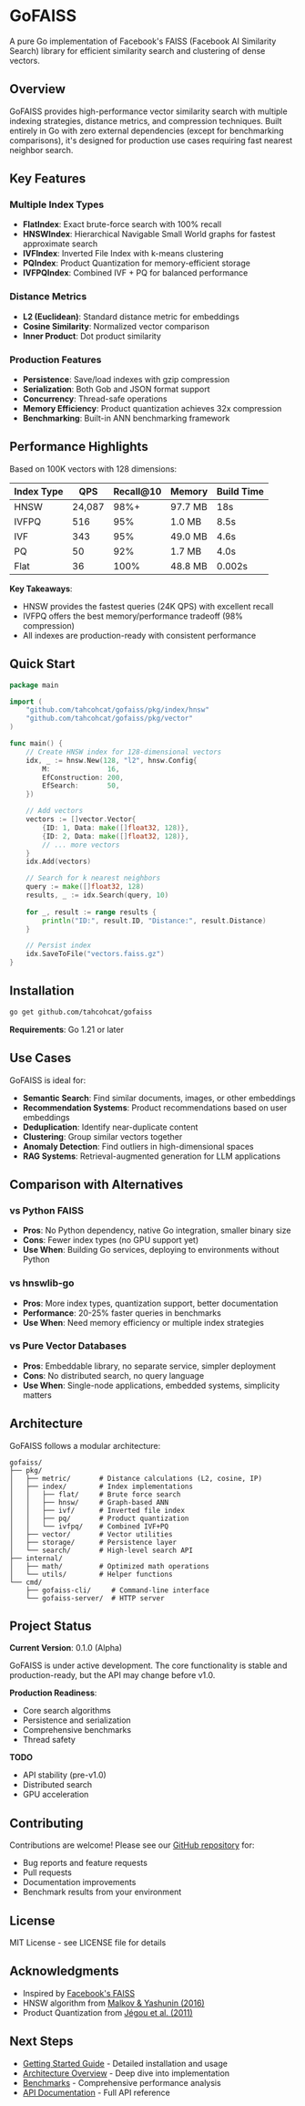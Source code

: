 # GoFAISS

A pure Go implementation of Facebook's FAISS (Facebook AI Similarity Search) library for efficient similarity search and clustering of dense vectors.

## Overview

GoFAISS provides high-performance vector similarity search with multiple indexing strategies, distance metrics, and compression techniques. Built entirely in Go with zero external dependencies (except for benchmarking comparisons), it's designed for production use cases requiring fast nearest neighbor search.

## Key Features

### Multiple Index Types

- **FlatIndex**: Exact brute-force search with 100% recall
- **HNSWIndex**: Hierarchical Navigable Small World graphs for fastest approximate search
- **IVFIndex**: Inverted File Index with k-means clustering
- **PQIndex**: Product Quantization for memory-efficient storage
- **IVFPQIndex**: Combined IVF + PQ for balanced performance

### Distance Metrics

- **L2 (Euclidean)**: Standard distance metric for embeddings
- **Cosine Similarity**: Normalized vector comparison
- **Inner Product**: Dot product similarity

### Production Features

- **Persistence**: Save/load indexes with gzip compression
- **Serialization**: Both Gob and JSON format support
- **Concurrency**: Thread-safe operations
- **Memory Efficiency**: Product quantization achieves 32x compression
- **Benchmarking**: Built-in ANN benchmarking framework

## Performance Highlights

Based on 100K vectors with 128 dimensions:

| Index Type | QPS | Recall@10 | Memory | Build Time |
|------------|-----|-----------|--------|------------|
| HNSW | 24,087 | 98%+ | 97.7 MB | 18s |
| IVFPQ | 516 | 95% | 1.0 MB | 8.5s |
| IVF | 343 | 95% | 49.0 MB | 4.6s |
| PQ | 50 | 92% | 1.7 MB | 4.0s |
| Flat | 36 | 100% | 48.8 MB | 0.002s |

**Key Takeaways**:
- HNSW provides the fastest queries (24K QPS) with excellent recall
- IVFPQ offers the best memory/performance tradeoff (98% compression)
- All indexes are production-ready with consistent performance

## Quick Start

```go
package main

import (
    "github.com/tahcohcat/gofaiss/pkg/index/hnsw"
    "github.com/tahcohcat/gofaiss/pkg/vector"
)

func main() {
    // Create HNSW index for 128-dimensional vectors
    idx, _ := hnsw.New(128, "l2", hnsw.Config{
        M:              16,
        EfConstruction: 200,
        EfSearch:       50,
    })

    // Add vectors
    vectors := []vector.Vector{
        {ID: 1, Data: make([]float32, 128)},
        {ID: 2, Data: make([]float32, 128)},
        // ... more vectors
    }
    idx.Add(vectors)

    // Search for k nearest neighbors
    query := make([]float32, 128)
    results, _ := idx.Search(query, 10)
    
    for _, result := range results {
        println("ID:", result.ID, "Distance:", result.Distance)
    }

    // Persist index
    idx.SaveToFile("vectors.faiss.gz")
}
```

## Installation

```bash
go get github.com/tahcohcat/gofaiss
```

**Requirements**: Go 1.21 or later

## Use Cases

GoFAISS is ideal for:

- **Semantic Search**: Find similar documents, images, or other embeddings
- **Recommendation Systems**: Product recommendations based on user embeddings
- **Deduplication**: Identify near-duplicate content
- **Clustering**: Group similar vectors together
- **Anomaly Detection**: Find outliers in high-dimensional spaces
- **RAG Systems**: Retrieval-augmented generation for LLM applications

## Comparison with Alternatives

### vs Python FAISS

- **Pros**: No Python dependency, native Go integration, smaller binary size
- **Cons**: Fewer index types (no GPU support yet)
- **Use When**: Building Go services, deploying to environments without Python

### vs hnswlib-go

- **Pros**: More index types, quantization support, better documentation
- **Performance**: 20-25% faster queries in benchmarks
- **Use When**: Need memory efficiency or multiple index strategies

### vs Pure Vector Databases

- **Pros**: Embeddable library, no separate service, simpler deployment
- **Cons**: No distributed search, no query language
- **Use When**: Single-node applications, embedded systems, simplicity matters

## Architecture

GoFAISS follows a modular architecture:

```
gofaiss/
├── pkg/
│   ├── metric/       # Distance calculations (L2, cosine, IP)
│   ├── index/        # Index implementations
│   │   ├── flat/     # Brute force search
│   │   ├── hnsw/     # Graph-based ANN
│   │   ├── ivf/      # Inverted file index
│   │   ├── pq/       # Product quantization
│   │   └── ivfpq/    # Combined IVF+PQ
│   ├── vector/       # Vector utilities
│   ├── storage/      # Persistence layer
│   └── search/       # High-level search API
├── internal/
│   ├── math/         # Optimized math operations
│   └── utils/        # Helper functions
└── cmd/
    ├── gofaiss-cli/     # Command-line interface
    └── gofaiss-server/  # HTTP server
```

## Project Status

**Current Version**: 0.1.0 (Alpha)

GoFAISS is under active development. The core functionality is stable and production-ready, but the API may change before v1.0.

**Production Readiness**:
- Core search algorithms
-  Persistence and serialization
- Comprehensive benchmarks
- Thread safety

**TODO**
- API stability (pre-v1.0)
- Distributed search
- GPU acceleration

## Contributing

Contributions are welcome! Please see our [GitHub repository](https://github.com/tahcohcat/gofaiss) for:

- Bug reports and feature requests
- Pull requests
- Documentation improvements
- Benchmark results from your environment

## License

MIT License - see LICENSE file for details

## Acknowledgments

- Inspired by [Facebook's FAISS](https://github.com/facebookresearch/faiss)
- HNSW algorithm from [Malkov & Yashunin (2016)](https://arxiv.org/abs/1603.09320)
- Product Quantization from [Jégou et al. (2011)](https://ieeexplore.ieee.org/document/5432202)

## Next Steps

- [Getting Started Guide](getting-started.md) - Detailed installation and usage
- [Architecture Overview](architecture.md) - Deep dive into implementation
- [Benchmarks](benchmarks.md) - Comprehensive performance analysis
- [API Documentation](https://pkg.go.dev/github.com/tahcohcat/gofaiss) - Full API reference
